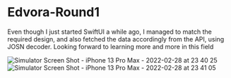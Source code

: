 # Edvora-Round1

Even though I just started SwiftUI a while ago, I managed to match the required design, and also fetched the data accordingly from the API, using JOSN decoder. Looking forward to learning more and more in this field



![Simulator Screen Shot - iPhone 13 Pro Max - 2022-02-28 at 23 40 25](https://user-images.githubusercontent.com/87615104/156057205-78d6519c-5282-4229-9f6a-87764afcb3b9.png)
![Simulator Screen Shot - iPhone 13 Pro Max - 2022-02-28 at 23 41 05](https://user-images.githubusercontent.com/87615104/156057209-38ad9151-e928-4cf1-993d-7aee3d7bafb9.png)

